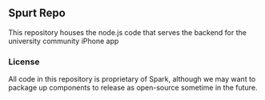 Spurt Repo
-------------------------------

This repository houses the node.js code that serves the backend for the university community iPhone app

### License

All code in this repository is proprietary of Spark, although we may want to package up components to release as open-source sometime in the future.